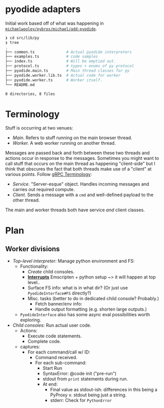 # pyodide adapters

Initial work based off of what was happening in [`michaelwooley/pybros/michael/add-pyodide`](https://github.com/michaelwooley/pybros/tree/0a97fa9448c8c0738e631e16664c4ed9f8e608c6/src/lib/pyodide).

```bash
❯ cd src/lib/py
❯ tree
.
├── common.ts              # Actual pyodide interpreters
├── examples.ts            # code samples
├── index.ts               # Will be emptied out.
├── protocol.ts            # types + enums of py protocol
├── pyodide.main.ts        # Main thread classes for py
├── pyodide.worker.lib.ts  # Actual code for worker
├── pyodide.worker.ts      # Worker itself.
└── README.md

0 directories, 8 files
```

# Terminology

Stuff is occurring at two venues:

- _Main._ Refers to stuff running on the main browser thread.
- _Worker._ A web worker running on another thread.

Messages are passed back and forth between these two threads and actions occur in response to the messages. Sometimes you might want to call stuff that occurs on the main thread as happening "client-side" but I think that obscures the fact that both threads make use of a "client" at various points. Follow [gRPC Terminology](https://grpc.io/docs/what-is-grpc/introduction/):

- _Service._ "Server-esque" object. Handles incoming messages and carries out required compute.
- _Client._ Sends a message with a `cmd` and well-defined payload to the other thread.

The main and worker threads both have service _and_ client classes.

# Plan

## Worker divisions

- _Top-level interpreter:_ Manage python environment and FS:
  - Functionality:
    - _Create_ child consoles.
    - [**Interrupts**](https://pyodide.org/en/stable/usage/keyboard-interrupts.html) Emscripten + python setup ~> it will happen at top level..
    - Surface FS info: what is in what dir? (Or just use `PyodideInterface#FS` directly?)
    - Misc. tasks (better to do in dedicated child console? Probably.)
      - Fetch banner/env info:
      - Handle output formatting (e.g. shorten large outputs.)
  - `PyodideInterface` also has some async eval possibilities worth exploring.
- _Child consoles:_ Run actual user code.
  - Actions:
    - Execute code statements.
    - Complete code.
  - captures:
    - For each command/call w/ ID:
      - Command received.
      - For each sub-command:
        - Start Run
        - SyntaxError: @code init ("pre-run")
        - stdout from `print` statements during run.
        - At end:
          - Final value as stdout-ish: differences in this being a PyProxy v. stdout being just a string.
          - stderr: Check for `PythonError`

